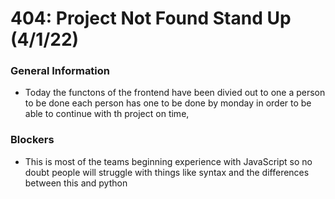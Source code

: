 # 404: Project Not Found Stand Up (4/1/22)

### General Information
 - Today the functons of the frontend have been divied out to one a person to be done each person has one to be done by monday in order to be able to continue with th project on time,

### Blockers
 - This is most of the teams beginning experience with JavaScript so no doubt people will struggle with things like syntax and the differences between this and python
